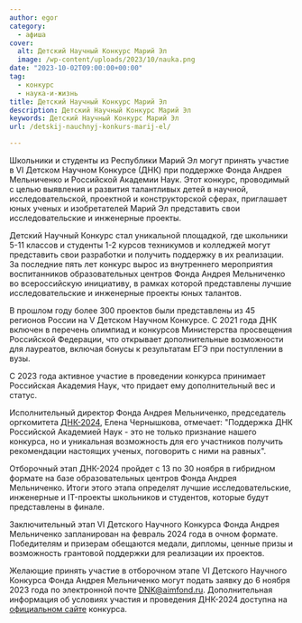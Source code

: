 ```yaml
---
author: egor
category:
  - афиша
cover:
  alt: Детский Научный Конкурс Марий Эл
  image: /wp-content/uploads/2023/10/nauka.png
date: "2023-10-02T09:00:00+00:00"
tag:
  - конкурс
  - наука-и-жизнь
title: Детский Научный Конкурс Марий Эл
description: Детский Научный Конкурс Марий Эл
keywords: Детский Научный Конкурс Марий Эл
url: /detskij-nauchnyj-konkurs-marij-el/

---
```

Школьники и студенты из Республики Марий Эл могут принять участие в VI Детском Научном Конкурсе (ДНК) при поддержке Фонда Андрея Мельниченко и Российской Академии Наук. Этот конкурс, проводимый с целью выявления и развития талантливых детей в научной, исследовательской, проектной и конструкторской сферах, приглашает юных ученых и изобретателей Марий Эл представить свои исследовательские и инженерные проекты.

Детский Научный Конкурс стал уникальной площадкой, где школьники 5-11 классов и студенты 1-2 курсов техникумов и колледжей могут представить свои разработки и получить поддержку в их реализации. За последние пять лет конкурс вырос из внутреннего мероприятия воспитанников образовательных центров Фонда Андрея Мельниченко во всероссийскую инициативу, в рамках которой представлены лучшие исследовательские и инженерные проекты юных талантов.

В прошлом году более 300 проектов были представлены из 45 регионов России на V Детском Научном Конкурсе. С 2021 года ДНК включен в перечень олимпиад и конкурсов Министерства просвещения Российской Федерации, что открывает дополнительные возможности для лауреатов, включая бонусы к результатам ЕГЭ при поступлении в вузы.

С 2023 года активное участие в проведении конкурса принимает Российская Академия Наук, что придает ему дополнительный вес и статус.

Исполнительный директор Фонда Андрея Мельниченко, председатель оргкомитета [ДНК-2024](/rootstech-2024/), Елена Чернышкова, отмечает: "Поддержка ДНК Российской Академией Наук \- это не только признание нашего конкурса, но и уникальная возможность для его участников получить рекомендации настоящих ученых, поговорить с ними на равных".

Отборочный этап ДНК-2024 пройдет с 13 по 30 ноября в гибридном формате на базе образовательных центров Фонда Андрея Мельниченко. Итоги этого этапа определят лучшие исследовательские, инженерные и IT-проекты школьников и студентов, которые будут представлены в финале.

Заключительный этап VI Детского Научного Конкурса Фонда Андрея Мельниченко запланирован на февраль 2024 года в очном формате. Победителям и призерам обещаются медали, дипломы, ценные призы и возможность грантовой поддержки для реализации их проектов.

Желающие принять участие в отборочном этапе VI Детского Научного Конкурса Фонда Андрея Мельниченко могут подать заявку до 6 ноября 2023 года по электронной почте [DNK@aimfond.ru](mailto:DNK@aimfond.ru). Дополнительная информация об условиях участия и проведения ДНК-2024 доступна на [официальном сайте](https://dnk.aimfond.ru/) конкурса.
